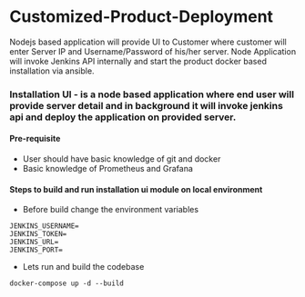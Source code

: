 # Customized-Product-Deployment
Nodejs based application will provide UI to Customer where customer will enter Server IP and Username/Password of his/her server. Node Application will invoke Jenkins API internally and start the product docker based installation via ansible.

### Installation UI - is a node based application where end user will provide server detail and in background it will invoke jenkins api and deploy the application on provided server.

#### Pre-requisite
* User should have basic knowledge of git and docker
* Basic knowledge of Prometheus and Grafana

#### Steps to build and run installation ui module on local environment
* Before build change the environment variables
```
JENKINS_USERNAME=
JENKINS_TOKEN=
JENKINS_URL=
JENKINS_PORT=
```

* Lets run and build the codebase
```
docker-compose up -d --build
```


